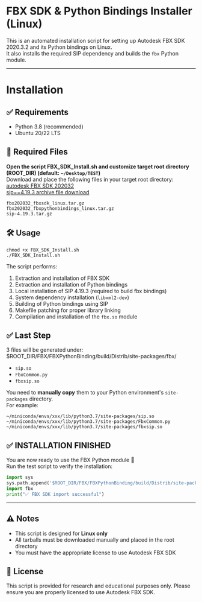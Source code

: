 # FBX SDK & Python Bindings Installer (Linux)

This is an automated installation script for setting up Autodesk FBX SDK 2020.3.2 and its Python bindings on Linux.  
It also installs the required SIP dependency and builds the `fbx` Python module.

---
# Installation

## ✅ Requirements
  
* Python 3.8 (recommended)
* Ubuntu 20/22 LTS
  
## 📁 Required Files
**Open the script FBX_SDK_Install.sh and customize target root directory (ROOT_DIR) (default: `~/Desktop/TEST`)**  
Download and place the following files in your target root directory:  
[autodesk FBX SDK 202032](https://www.autodesk.com/developer-network/platform-technologies/fbx-sdk-2020-3.2)  
[sip==4.19.3 archive file download](https://sourceforge.net/projects/pyqt/files/sip/sip-4.19.3/)
```
fbx202032_fbxsdk_linux.tar.gz
fbx202032_fbxpythonbindings_linux.tar.gz
sip-4.19.3.tar.gz
```
  
## 🛠️ Usage

```
chmod +x FBX_SDK_Install.sh
./FBX_SDK_Install.sh
```

The script performs:

1. Extraction and installation of FBX SDK
2. Extraction and installation of Python bindings
3. Local installation of SIP 4.19.3 (required to build fbx bindings)
4. System dependency installation (`libxml2-dev`)
5. Building of Python bindings using SIP
6. Makefile patching for proper library linking
7. Compilation and installation of the `fbx.so` module

## ✅ Last Step

3 files will be generated under:
$ROOT_DIR/FBX/FBXPythonBinding/build/Distrib/site-packages/fbx/  

- `sip.so`  
- `FbxCommon.py`  
- `fbxsip.so`

You need to **manually copy** them to your Python environment's `site-packages` directory.  
For example:  
```
~/miniconda/envs/xxx/lib/python3.7/site-packages/sip.so  
~/miniconda/envs/xxx/lib/python3.7/site-packages/FbxCommon.py  
~/miniconda/envs/xxx/lib/python3.7/site-packages/fbxsip.so
```
## ✅ INSTALLATION FINISHED

You are now ready to use the FBX Python module 🎉  
Run the test script to verify the installation:
```python
import sys
sys.path.append('$ROOT_DIR/FBX/FBXPythonBinding/build/Distrib/site-packages/fbx')
import fbx
print("✅ FBX SDK import successful")
```

---

## ⚠️ Notes

* This script is designed for **Linux only**
* All tarballs must be downloaded manually and placed in the root directory
* You must have the appropriate license to use Autodesk FBX SDK

## 📄 License

This script is provided for research and educational purposes only.
Please ensure you are properly licensed to use Autodesk FBX SDK.


